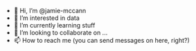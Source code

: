 - 👋 Hi, I’m @jamie-mccann
- 👀 I’m interested in data
- 🌱 I’m currently learning stuff
- 💞️ I’m looking to collaborate on ...
- 📫 How to reach me (you can send messages on here, right?)

<!---
jamie-mccann/jamie-mccann is a ✨ special ✨ repository because its `README.md` (this file) appears on your GitHub profile.
You can click the Preview link to take a look at your changes.
--->
